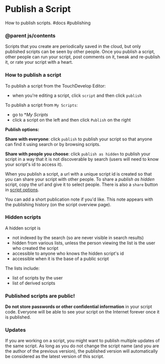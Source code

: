 # Publish a Script

How to publish scripts. #docs #publishing

### @parent js/contents
 

Scripts that you create are periodically saved in the cloud, but only published scripts can be seen by other people. Once you publish a script, other people can run your script, post comments on it, tweak and re-publish it, or rate your script with a heart.

### How to publish a script

To publish a script from the TouchDevelop Editor:

* when you're editing a script, click `script` and then click `publish`

To publish a script from `My Scripts`:

* go to **My Scripts*
* click a script on the left and then click `Publish` on the right

**Publish options:**

**Share with everyone**: click `publish` to publish your script so that anyone can find it using search or by browsing scripts.

**Share with people you choose**: click `publish as hidden` to publish your script in a way that it is not discoverable by search (users will need to know your script's id to access it).

When you publish a script, a url with a unique script id is created so that you can  share your script with other people. To share a *publish as hidden* script, copy the url and give it to select people. There is also a `share` button in [script options](/microbit/js/editor).

You can add a short publication note if you'd like. This note appears with the publishing history (on the script overview page).

### Hidden scripts

A hidden script is

* not indexed by the search (so are never visible in search results)
* hidden from various lists, unless the person viewing the list is the user who created the script
* accessible to anyone who knows the hidden script's id
* accessible when it is the base of a public script

The lists include:

* list of scripts by the user
* list of derived scripts

### Published scripts are public!

**Do not store passwords or other confidential information** in your script code.  Everyone will be able to see your script on the Internet forever once it is published.

### Updates

If you are working on a script, you might want to publish multiple updates of the same script. As long as you do not change the script name (and you are the author of the previous version), the published version will automatically be considered as the latest version of this script.

